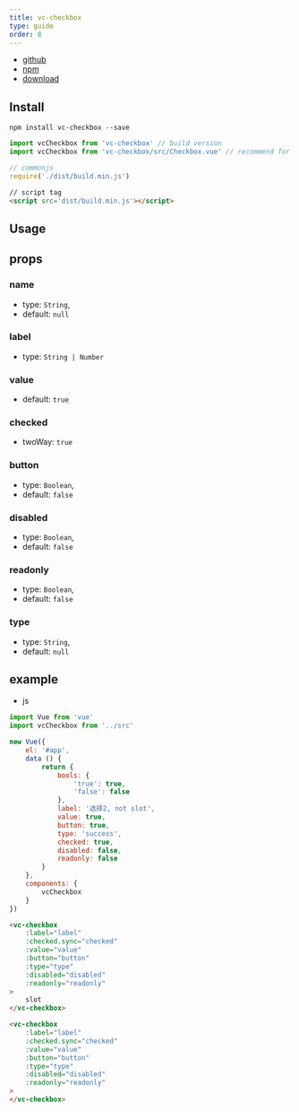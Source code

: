 ```yaml
---
title: vc-checkbox
type: guide
order: 8
---
```


* [github](https://github.com/iwaimai-bi-fe/vc-checkbox)
* [npm](https://www.npmjs.com/package/vc-checkbox)
* [download](https://github.com/iwaimai-bi-fe/vc-checkbox/archive/master.zip)

## Install

``` npm
npm install vc-checkbox --save
```

``` js
import vcCheckbox from 'vc-checkbox' // build version
import vcCheckbox from 'vc-checkbox/src/Checkbox.vue' // recommend for *.vue project for small bundle size
```

``` js 
// commonjs
require('./dist/build.min.js')
```

``` html
// script tag
<script src='dist/build.min.js'></script>
```

## Usage

## props

### name

* type: `String`,
* default: `null`

### label

* type: `String | Number`

### value

* default: `true`

### checked

* twoWay: `true`

### button

* type: `Boolean`,
* default: `false`

### disabled

* type: `Boolean`,
* default: `false`

### readonly

* type: `Boolean`,
* default: `false`

### type

* type: `String`,
* default: `null`

## example

* js

```js
import Vue from 'vue'
import vcCheckbox from '../src'

new Vue({
    el: '#app',
    data () {
        return {
            bools: {
                'true': true,
                'false': false
            },
            label: '选择2, not slot',
            value: true,
            button: true,
            type: 'success',
            checked: true,
            disabled: false,
            readonly: false
        }
    },
    components: {
        vcCheckbox
    }
})
```

```html
<vc-checkbox
    :label="label"
    :checked.sync="checked"
    :value="value"
    :button="button"
    :type="type"
    :disabled="disabled"
    :readonly="readonly"
>
    slot
</vc-checkbox>

<vc-checkbox
    :label="label"
    :checked.sync="checked"
    :value="value"
    :button="button"
    :type="type"
    :disabled="disabled"
    :readonly="readonly"
>
</vc-checkbox>
```
